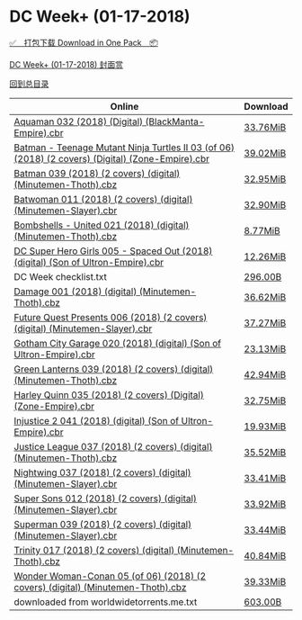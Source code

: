 # DC Week+ (01-17-2018)

[✅&emsp;打包下载 Download in One Pack&emsp;📦](https://pan.baidu.com/s/1qZIul1E)

[DC Week+ (01-17-2018) 封面赏](/https://github.com/alicewish/markdown/blob/master/cover/DC-Week-01-17-2018-Covers.md)



[回到总目录](https://github.com/alicewish/markdown/blob/master/Catalogs.md)



Online | Download
--- | ---
[Aquaman 032 (2018) (Digital) (BlackManta-Empire).cbr](https://github.com/alicewish/markdown/blob/master/comic/Aquaman-032-2018-Digital-BlackManta-Empire-cbr.md) | [33.76MiB](https://pan.baidu.com/s/1qZIul1E#list/path=%2FDC%20Week%202018%20Q1%2FDC%20Week%2B%20%2801-17-2018%29%2F%E3%82%A8%E3%82%AF%E3%82%AA%E3%82%A8%E3%82%AD%E3%82%B1%E3%82%BD%E3%82%A6%E3%82%B5%E3%82%B7%E3%82%B5%E3%82%AF%E3%82%A6%E3%82%A2%E3%82%B5%E3%82%B9%E3%82%AD%E3%82%AF%E3%82%A4%E3%82%A2%E3%82%AA%E3%82%AB%E3%82%BF%E3%82%AF%E3%82%B3%E3%82%AB%E3%82%BB%E3%82%A8%E3%82%AA%E3%82%BF%E3%82%BD%E3%82%A2&parentPath=%2FDC%20Week%202018%20Q1)
[Batman - Teenage Mutant Ninja Turtles II 03 (of 06) (2018) (2 covers) (Digital) (Zone-Empire).cbr](https://github.com/alicewish/markdown/blob/master/comic/Batman-Teenage-Mutant-Ninja-Turtles-II-03-of-06-2018-2-covers-Digital-Zone-Empire-cbr.md) | [39.02MiB](https://pan.baidu.com/s/1qZIul1E#list/path=%2FDC%20Week%202018%20Q1%2FDC%20Week%2B%20%2801-17-2018%29%2F%E3%82%B5%E3%82%A8%E3%82%BD%E3%82%B5%E3%82%B9%E3%82%B5%E3%82%B1%E3%82%A8%E3%82%AD%E3%82%A8%E3%82%B3%E3%82%B3%E3%82%AF%E3%82%A2%E3%82%A6%E3%82%BD%E3%82%BB%E3%82%B1%E3%82%AB%E3%82%BD%E3%82%AA%E3%82%AD%E3%82%AB%E3%82%BF%E3%82%A6%E3%82%AB%E3%82%A2%E3%82%AB%E3%82%B5%E3%82%A2%E3%82%BD%E3%82%A6&parentPath=%2FDC%20Week%202018%20Q1)
[Batman 039 (2018) (2 covers) (digital) (Minutemen-Thoth).cbz](https://github.com/alicewish/markdown/blob/master/comic/Batman-039-2018-2-covers-digital-Minutemen-Thoth-cbz.md) | [32.95MiB](https://pan.baidu.com/s/1qZIul1E#list/path=%2FDC%20Week%202018%20Q1%2FDC%20Week%2B%20%2801-17-2018%29%2F%E3%82%A8%E3%82%AA%E3%82%AF%E3%82%BB%E3%82%A8%E3%82%AF%E3%82%A2%E3%82%A6%E3%82%AB%E3%82%A2%E3%82%B5%E3%82%B5%E3%82%B5%E3%82%A2%E3%82%B9%E3%82%BD%E3%82%A2%E3%82%BD%E3%82%AD%E3%82%AB%E3%82%BB%E3%82%A8%E3%82%AA%E3%82%A8%E3%82%BD%E3%82%B9%E3%82%A2%E3%82%A8%E3%82%A2%E3%82%A8%E3%82%B5%E3%82%AD&parentPath=%2FDC%20Week%202018%20Q1)
[Batwoman 011 (2018) (2 covers) (digital) (Minutemen-Slayer).cbr](https://github.com/alicewish/markdown/blob/master/comic/Batwoman-011-2018-2-covers-digital-Minutemen-Slayer-cbr.md) | [32.90MiB](https://pan.baidu.com/s/1qZIul1E#list/path=%2FDC%20Week%202018%20Q1%2FDC%20Week%2B%20%2801-17-2018%29%2F%E3%82%B5%E3%82%A8%E3%82%BD%E3%82%AA%E3%82%A6%E3%82%AD%E3%82%AF%E3%82%A6%E3%82%B7%E3%82%AB%E3%82%A6%E3%82%AA%E3%82%AD%E3%82%B9%E3%82%B7%E3%82%B7%E3%82%AF%E3%82%BB%E3%82%B1%E3%82%BF%E3%82%B5%E3%82%A8%E3%82%AA%E3%82%BB%E3%82%B3%E3%82%A2%E3%82%A8%E3%82%A8%E3%82%AA%E3%82%B9%E3%82%AB%E3%82%AA&parentPath=%2FDC%20Week%202018%20Q1)
[Bombshells - United 021 (2018) (digital) (Minutemen-Thoth).cbz](https://github.com/alicewish/markdown/blob/master/comic/Bombshells-United-021-2018-digital-Minutemen-Thoth-cbz.md) | [8.77MiB](https://pan.baidu.com/s/1qZIul1E#list/path=%2FDC%20Week%202018%20Q1%2FDC%20Week%2B%20%2801-17-2018%29%2F%E3%82%A6%E3%82%BB%E3%82%B5%E3%82%B7%E3%82%B7%E3%82%B1%E3%82%AA%E3%82%A6%E3%82%B3%E3%82%BF%E3%82%B3%E3%82%A8%E3%82%AF%E3%82%BB%E3%82%A4%E3%82%A6%E3%82%A8%E3%82%A4%E3%82%BF%E3%82%BF%E3%82%AD%E3%82%A8%E3%82%A8%E3%82%AF%E3%82%A4%E3%82%B5%E3%82%B3%E3%82%B1%E3%82%BF%E3%82%A4%E3%82%BD%E3%82%A8&parentPath=%2FDC%20Week%202018%20Q1)
[DC Super Hero Girls 005 - Spaced Out (2018) (digital) (Son of Ultron-Empire).cbr](https://github.com/alicewish/markdown/blob/master/comic/DC-Super-Hero-Girls-005-Spaced-Out-2018-digital-Son-of-Ultron-Empire-cbr.md) | [12.26MiB](https://pan.baidu.com/s/1qZIul1E#list/path=%2FDC%20Week%202018%20Q1%2FDC%20Week%2B%20%2801-17-2018%29%2F%E3%82%A8%E3%82%A8%E3%82%B9%E3%82%B3%E3%82%A8%E3%82%BD%E3%82%BD%E3%82%A2%E3%82%AD%E3%82%BB%E3%82%AA%E3%82%A8%E3%82%A2%E3%82%BD%E3%82%BF%E3%82%AF%E3%82%AD%E3%82%AA%E3%82%BD%E3%82%B5%E3%82%BF%E3%82%A2%E3%82%B9%E3%82%BF%E3%82%AF%E3%82%A8%E3%82%BD%E3%82%A6%E3%82%AA%E3%82%B5%E3%82%AB%E3%82%A8&parentPath=%2FDC%20Week%202018%20Q1)
DC Week checklist.txt | [296.00B](https://pan.baidu.com/s/1qZIul1E#list/path=%2FDC%20Week%202018%20Q1%2FDC%20Week%2B%20%2801-17-2018%29%2F%E3%82%B3%E3%82%B7%E3%82%A6%E3%82%BB%E3%82%AB%E3%82%A2%E3%82%A6%E3%82%B1%E3%82%B3%E3%82%BD%E3%82%A4%E3%82%A8%E3%82%A6%E3%82%A8%E3%82%BB%E3%82%B9%E3%82%AF%E3%82%BB%E3%82%AB%E3%82%BF%E3%82%AB%E3%82%AD%E3%82%B7%E3%82%BF%E3%82%BB%E3%82%A6%E3%82%BD%E3%82%B7%E3%82%BB%E3%82%B1%E3%82%A2%E3%82%B7&parentPath=%2FDC%20Week%202018%20Q1)
[Damage 001 (2018) (digital) (Minutemen-Thoth).cbz](https://github.com/alicewish/markdown/blob/master/comic/Damage-001-2018-digital-Minutemen-Thoth-cbz.md) | [36.62MiB](https://pan.baidu.com/s/1qZIul1E#list/path=%2FDC%20Week%202018%20Q1%2FDC%20Week%2B%20%2801-17-2018%29%2F%E3%82%A6%E3%82%AF%E3%82%B1%E3%82%B5%E3%82%BF%E3%82%B1%E3%82%A6%E3%82%A2%E3%82%B1%E3%82%A2%E3%82%B7%E3%82%A2%E3%82%B9%E3%82%A4%E3%82%AF%E3%82%B7%E3%82%B3%E3%82%A4%E3%82%B1%E3%82%BD%E3%82%AF%E3%82%BF%E3%82%A2%E3%82%B9%E3%82%AF%E3%82%AD%E3%82%AD%E3%82%AA%E3%82%A4%E3%82%AD%E3%82%BF%E3%82%AB&parentPath=%2FDC%20Week%202018%20Q1)
[Future Quest Presents 006 (2018) (2 covers) (digital) (Minutemen-Slayer).cbr](https://github.com/alicewish/markdown/blob/master/comic/Future-Quest-Presents-006-2018-2-covers-digital-Minutemen-Slayer-cbr.md) | [37.27MiB](https://pan.baidu.com/s/1qZIul1E#list/path=%2FDC%20Week%202018%20Q1%2FDC%20Week%2B%20%2801-17-2018%29%2F%E3%82%A4%E3%82%A8%E3%82%A6%E3%82%AB%E3%82%A8%E3%82%B5%E3%82%B5%E3%82%A2%E3%82%A2%E3%82%BF%E3%82%AA%E3%82%B5%E3%82%B7%E3%82%AB%E3%82%B3%E3%82%A6%E3%82%BB%E3%82%AA%E3%82%BB%E3%82%AB%E3%82%AB%E3%82%A6%E3%82%BF%E3%82%B1%E3%82%BF%E3%82%A4%E3%82%BF%E3%82%B1%E3%82%BB%E3%82%AB%E3%82%BD%E3%82%A4&parentPath=%2FDC%20Week%202018%20Q1)
[Gotham City Garage 020 (2018) (digital) (Son of Ultron-Empire).cbr](https://github.com/alicewish/markdown/blob/master/comic/Gotham-City-Garage-020-2018-digital-Son-of-Ultron-Empire-cbr.md) | [23.13MiB](https://pan.baidu.com/s/1qZIul1E#list/path=%2FDC%20Week%202018%20Q1%2FDC%20Week%2B%20%2801-17-2018%29%2F%E3%82%B1%E3%82%BF%E3%82%A4%E3%82%AA%E3%82%B1%E3%82%A6%E3%82%AB%E3%82%A8%E3%82%AF%E3%82%B7%E3%82%AD%E3%82%A6%E3%82%B1%E3%82%BF%E3%82%A8%E3%82%B5%E3%82%B1%E3%82%BB%E3%82%AA%E3%82%B5%E3%82%AA%E3%82%B1%E3%82%A6%E3%82%B7%E3%82%AD%E3%82%B7%E3%82%BF%E3%82%B9%E3%82%BB%E3%82%B7%E3%82%AD%E3%82%AB&parentPath=%2FDC%20Week%202018%20Q1)
[Green Lanterns 039 (2018) (2 covers) (digital) (Minutemen-Thoth).cbz](https://github.com/alicewish/markdown/blob/master/comic/Green-Lanterns-039-2018-2-covers-digital-Minutemen-Thoth-cbz.md) | [42.94MiB](https://pan.baidu.com/s/1qZIul1E#list/path=%2FDC%20Week%202018%20Q1%2FDC%20Week%2B%20%2801-17-2018%29%2F%E3%82%A2%E3%82%AD%E3%82%AB%E3%82%A8%E3%82%B5%E3%82%B5%E3%82%A8%E3%82%A4%E3%82%AF%E3%82%B7%E3%82%B1%E3%82%BF%E3%82%B7%E3%82%AD%E3%82%B5%E3%82%B5%E3%82%B5%E3%82%B9%E3%82%BF%E3%82%A2%E3%82%A4%E3%82%AB%E3%82%B5%E3%82%B9%E3%82%BB%E3%82%A6%E3%82%B9%E3%82%BD%E3%82%A2%E3%82%B9%E3%82%AD%E3%82%A2&parentPath=%2FDC%20Week%202018%20Q1)
[Harley Quinn 035 (2018) (2 covers) (Digital) (Zone-Empire).cbr](https://github.com/alicewish/markdown/blob/master/comic/Harley-Quinn-035-2018-2-covers-Digital-Zone-Empire-cbr.md) | [32.75MiB](https://pan.baidu.com/s/1qZIul1E#list/path=%2FDC%20Week%202018%20Q1%2FDC%20Week%2B%20%2801-17-2018%29%2F%E3%82%A8%E3%82%A2%E3%82%B7%E3%82%BD%E3%82%BD%E3%82%B5%E3%82%BD%E3%82%B3%E3%82%B1%E3%82%AD%E3%82%BD%E3%82%B5%E3%82%B9%E3%82%B3%E3%82%B5%E3%82%B5%E3%82%A8%E3%82%A6%E3%82%BD%E3%82%B5%E3%82%BD%E3%82%AF%E3%82%A6%E3%82%AB%E3%82%A8%E3%82%A2%E3%82%AB%E3%82%A8%E3%82%B5%E3%82%AF%E3%82%BF%E3%82%BD&parentPath=%2FDC%20Week%202018%20Q1)
[Injustice 2 041 (2018) (digital) (Son of Ultron-Empire).cbr](https://github.com/alicewish/markdown/blob/master/comic/Injustice-2-041-2018-digital-Son-of-Ultron-Empire-cbr.md) | [19.93MiB](https://pan.baidu.com/s/1qZIul1E#list/path=%2FDC%20Week%202018%20Q1%2FDC%20Week%2B%20%2801-17-2018%29%2F%E3%82%A4%E3%82%B5%E3%82%BF%E3%82%B7%E3%82%AD%E3%82%AD%E3%82%A2%E3%82%A2%E3%82%B7%E3%82%AF%E3%82%B7%E3%82%A8%E3%82%A2%E3%82%B3%E3%82%BF%E3%82%B3%E3%82%A2%E3%82%AA%E3%82%A4%E3%82%BB%E3%82%BF%E3%82%A2%E3%82%AA%E3%82%AD%E3%82%BB%E3%82%BD%E3%82%B9%E3%82%AD%E3%82%B1%E3%82%BF%E3%82%BD%E3%82%AA&parentPath=%2FDC%20Week%202018%20Q1)
[Justice League 037 (2018) (2 covers) (digital) (Minutemen-Thoth).cbz](https://github.com/alicewish/markdown/blob/master/comic/Justice-League-037-2018-2-covers-digital-Minutemen-Thoth-cbz.md) | [35.52MiB](https://pan.baidu.com/s/1qZIul1E#list/path=%2FDC%20Week%202018%20Q1%2FDC%20Week%2B%20%2801-17-2018%29%2F%E3%82%AB%E3%82%BF%E3%82%B9%E3%82%B5%E3%82%A6%E3%82%B5%E3%82%B1%E3%82%AD%E3%82%A2%E3%82%B9%E3%82%B7%E3%82%A4%E3%82%AA%E3%82%B5%E3%82%A4%E3%82%AA%E3%82%B1%E3%82%A6%E3%82%BF%E3%82%A4%E3%82%B1%E3%82%A8%E3%82%AF%E3%82%BF%E3%82%AB%E3%82%B1%E3%82%B1%E3%82%B5%E3%82%BB%E3%82%B9%E3%82%B7%E3%82%AA&parentPath=%2FDC%20Week%202018%20Q1)
[Nightwing 037 (2018) (2 covers) (digital) (Minutemen-Slayer).cbr](https://github.com/alicewish/markdown/blob/master/comic/Nightwing-037-2018-2-covers-digital-Minutemen-Slayer-cbr.md) | [33.41MiB](https://pan.baidu.com/s/1qZIul1E#list/path=%2FDC%20Week%202018%20Q1%2FDC%20Week%2B%20%2801-17-2018%29%2F%E3%82%BD%E3%82%A2%E3%82%BD%E3%82%A8%E3%82%A8%E3%82%A4%E3%82%A2%E3%82%BF%E3%82%BD%E3%82%BD%E3%82%A2%E3%82%A2%E3%82%AB%E3%82%BB%E3%82%AB%E3%82%B1%E3%82%AB%E3%82%B1%E3%82%AD%E3%82%B5%E3%82%B3%E3%82%B3%E3%82%BD%E3%82%A8%E3%82%A6%E3%82%BD%E3%82%A8%E3%82%A2%E3%82%BD%E3%82%AD%E3%82%A6%E3%82%B1&parentPath=%2FDC%20Week%202018%20Q1)
[Super Sons 012 (2018) (2 covers) (digital) (Minutemen-Slayer).cbr](https://github.com/alicewish/markdown/blob/master/comic/Super-Sons-012-2018-2-covers-digital-Minutemen-Slayer-cbr.md) | [33.92MiB](https://pan.baidu.com/s/1qZIul1E#list/path=%2FDC%20Week%202018%20Q1%2FDC%20Week%2B%20%2801-17-2018%29%2F%E3%82%AB%E3%82%BD%E3%82%B1%E3%82%BD%E3%82%BF%E3%82%AB%E3%82%A2%E3%82%B7%E3%82%A6%E3%82%B3%E3%82%BF%E3%82%AB%E3%82%BD%E3%82%A8%E3%82%A2%E3%82%B5%E3%82%BB%E3%82%BB%E3%82%A2%E3%82%B5%E3%82%A8%E3%82%BB%E3%82%B7%E3%82%B1%E3%82%AA%E3%82%B7%E3%82%AB%E3%82%B3%E3%82%AA%E3%82%AF%E3%82%A8%E3%82%BF&parentPath=%2FDC%20Week%202018%20Q1)
[Superman 039 (2018) (2 covers) (digital) (Minutemen-Slayer).cbr](https://github.com/alicewish/markdown/blob/master/comic/Superman-039-2018-2-covers-digital-Minutemen-Slayer-cbr.md) | [33.44MiB](https://pan.baidu.com/s/1qZIul1E#list/path=%2FDC%20Week%202018%20Q1%2FDC%20Week%2B%20%2801-17-2018%29%2F%E3%82%AF%E3%82%AA%E3%82%B9%E3%82%B7%E3%82%A4%E3%82%B3%E3%82%B1%E3%82%BD%E3%82%A8%E3%82%BB%E3%82%A8%E3%82%BD%E3%82%A4%E3%82%B5%E3%82%BD%E3%82%B5%E3%82%BB%E3%82%A4%E3%82%B1%E3%82%A2%E3%82%A4%E3%82%AD%E3%82%AD%E3%82%AF%E3%82%A4%E3%82%A2%E3%82%AA%E3%82%AF%E3%82%AD%E3%82%AA%E3%82%B9%E3%82%A8&parentPath=%2FDC%20Week%202018%20Q1)
[Trinity 017 (2018) (2 covers) (digital) (Minutemen-Thoth).cbz](https://github.com/alicewish/markdown/blob/master/comic/Trinity-017-2018-2-covers-digital-Minutemen-Thoth-cbz.md) | [40.84MiB](https://pan.baidu.com/s/1qZIul1E#list/path=%2FDC%20Week%202018%20Q1%2FDC%20Week%2B%20%2801-17-2018%29%2F%E3%82%AF%E3%82%AB%E3%82%B9%E3%82%B3%E3%82%AB%E3%82%AD%E3%82%B3%E3%82%A8%E3%82%B3%E3%82%AA%E3%82%BF%E3%82%B5%E3%82%AD%E3%82%AF%E3%82%B7%E3%82%AF%E3%82%B3%E3%82%A6%E3%82%AD%E3%82%AD%E3%82%A2%E3%82%B9%E3%82%BF%E3%82%B5%E3%82%BB%E3%82%B7%E3%82%A4%E3%82%B3%E3%82%AF%E3%82%A8%E3%82%AD%E3%82%A8&parentPath=%2FDC%20Week%202018%20Q1)
[Wonder Woman-Conan 05 (of 06) (2018) (2 covers) (digital) (Minutemen-Thoth).cbz](https://github.com/alicewish/markdown/blob/master/comic/Wonder-Woman-Conan-05-of-06-2018-2-covers-digital-Minutemen-Thoth-cbz.md) | [39.33MiB](https://pan.baidu.com/s/1qZIul1E#list/path=%2FDC%20Week%202018%20Q1%2FDC%20Week%2B%20%2801-17-2018%29%2F%E3%82%AB%E3%82%B7%E3%82%AD%E3%82%BF%E3%82%AB%E3%82%AF%E3%82%AD%E3%82%B9%E3%82%B1%E3%82%BD%E3%82%AB%E3%82%AF%E3%82%A6%E3%82%B3%E3%82%AB%E3%82%B3%E3%82%B5%E3%82%A2%E3%82%A8%E3%82%AD%E3%82%BB%E3%82%A8%E3%82%AA%E3%82%A4%E3%82%B7%E3%82%B5%E3%82%AD%E3%82%A6%E3%82%AA%E3%82%A6%E3%82%A4%E3%82%BD&parentPath=%2FDC%20Week%202018%20Q1)
downloaded from worldwidetorrents.me.txt | [603.00B](https://pan.baidu.com/s/1qZIul1E#list/path=%2FDC%20Week%202018%20Q1%2FDC%20Week%2B%20%2801-17-2018%29%2F%E3%82%B9%E3%82%AB%E3%82%B1%E3%82%A6%E3%82%A2%E3%82%A8%E3%82%A8%E3%82%BD%E3%82%A2%E3%82%BD%E3%82%AB%E3%82%BD%E3%82%A4%E3%82%A8%E3%82%AB%E3%82%AD%E3%82%B9%E3%82%B9%E3%82%A6%E3%82%AB%E3%82%A8%E3%82%B7%E3%82%A2%E3%82%BF%E3%82%B5%E3%82%A6%E3%82%BF%E3%82%B1%E3%82%A4%E3%82%BF%E3%82%AA%E3%82%AD&parentPath=%2FDC%20Week%202018%20Q1)